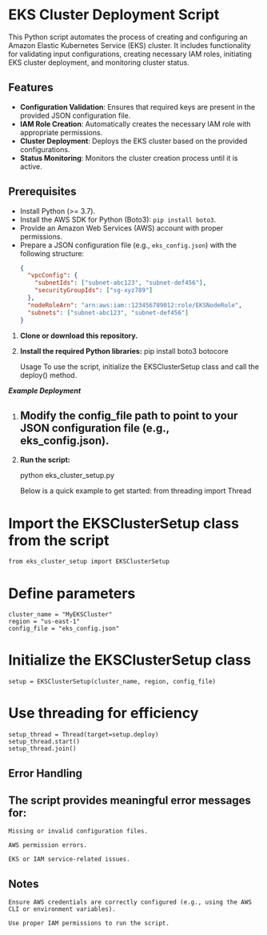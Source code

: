 # EKS Cluster Deployment Script

This Python script automates the process of creating and configuring an Amazon Elastic Kubernetes Service (EKS) cluster. It includes functionality for validating input configurations, creating necessary IAM roles, initiating EKS cluster deployment, and monitoring cluster status.

## Features
- **Configuration Validation**: Ensures that required keys are present in the provided JSON configuration file.
- **IAM Role Creation**: Automatically creates the necessary IAM role with appropriate permissions.
- **Cluster Deployment**: Deploys the EKS cluster based on the provided configurations.
- **Status Monitoring**: Monitors the cluster creation process until it is active.

## Prerequisites
- Install Python (>= 3.7).
- Install the AWS SDK for Python (Boto3): `pip install boto3`.
- Provide an Amazon Web Services (AWS) account with proper permissions.
- Prepare a JSON configuration file (e.g., `eks_config.json`) with the following structure:
  ```json
  {
    "vpcConfig": {
      "subnetIds": ["subnet-abc123", "subnet-def456"],
      "securityGroupIds": ["sg-xyz789"]
    },
    "nodeRoleArn": "arn:aws:iam::123456789012:role/EKSNodeRole",
    "subnets": ["subnet-abc123", "subnet-def456"]
  }

1. **Clone or download this repository.**

2. **Install the required Python libraries:**
   pip install boto3 botocore

    Usage
    To use the script, initialize the EKSClusterSetup class and call the deploy() method.   

***Example Deployment***

1. ## Modify the config_file path to point to your JSON configuration file (e.g., eks_config.json).

2. **Run the script:**

    python eks_cluster_setup.py
    
    Below is a quick example to get started:
    from threading import Thread

# Import the EKSClusterSetup class from the script
    from eks_cluster_setup import EKSClusterSetup

# Define parameters
    cluster_name = "MyEKSCluster"
    region = "us-east-1"
    config_file = "eks_config.json"

# Initialize the EKSClusterSetup class
    setup = EKSClusterSetup(cluster_name, region, config_file)

# Use threading for efficiency
    setup_thread = Thread(target=setup.deploy)
    setup_thread.start()
    setup_thread.join()

## Error Handling

## The script provides meaningful error messages for:

    Missing or invalid configuration files.

    AWS permission errors.

    EKS or IAM service-related issues.

## Notes

    Ensure AWS credentials are correctly configured (e.g., using the AWS CLI or environment variables).

    Use proper IAM permissions to run the script.